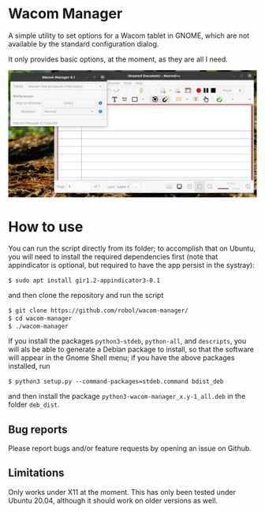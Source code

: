 # Wacom Manager

A simple utility to set options for a Wacom tablet in GNOME,
which are not available by the standard configuration dialog.

It only provides basic options, at the moment, as they are all I need.

![](https://raw.githubusercontent.com/robol/wacom-manager/master/documentation/demo-wacom-manager.gif)

# How to use

You can run the script directly from its folder; to accomplish that
on Ubuntu, you will need to install the required dependencies first
(note that appindicator is optional, but required to have the app
persist in the systray):
```
$ sudo apt install gir1.2-appindicator3-0.1
```
and then clone the repository and run the script
```
$ git clone https://github.com/robol/wacom-manager/
$ cd wacom-manager
$ ./wacom-manager
```

If you install the packages ```python3-stdeb```, 
```python-all```, and ```descripts```, you will als be able to generate 
a Debian package to install, so that the software will appear in the Gnome Shell menu; if you have the above packages installed, run
```
$ python3 setup.py --command-packages=stdeb.command bdist_deb
```
and then install the package ```python3-wacom-manager_x.y-1_all.deb```
in the folder ```deb_dist```.

## Bug reports

Please report bugs and/or feature requests by opening an issue on Github.

## Limitations

Only works under X11 at the moment. This has only been tested under Ubuntu 20.04, although it should work on older versions as well.


